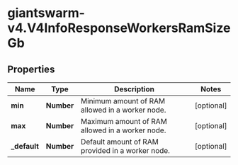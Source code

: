 # giantswarm-v4.V4InfoResponseWorkersRamSizeGb

## Properties
Name | Type | Description | Notes
------------ | ------------- | ------------- | -------------
**min** | **Number** | Minimum amount of RAM allowed in a worker node. | [optional] 
**max** | **Number** | Maximum amount of RAM allowed in a worker node. | [optional] 
**_default** | **Number** | Default amount of RAM provided in a worker node. | [optional] 


